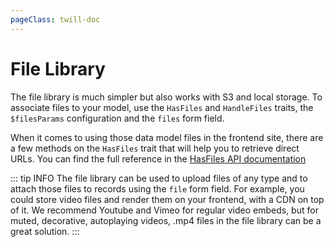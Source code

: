 ```yaml
---
pageClass: twill-doc
---
```


# File Library

The file library is much simpler but also works with S3 and local storage. To associate files to your model, use the `HasFiles` and `HandleFiles` traits, the `$filesParams` configuration and the `files` form field.

When it comes to using those data model files in the frontend site, there are a few methods on the `HasFiles` trait that will help you to retrieve direct URLs. You can find the full
reference in the [HasFiles API documentation](https://twill.io/docs/api/2.x/A17/Twill/Models/Behaviors/HasFiles.html)


::: tip INFO
The file library can be used to upload files of any type and to attach those files to records using the `file` form field.
For example, you could store video files and render them on your frontend, with a CDN on top of it. We recommend Youtube and Vimeo for regular video embeds, but for muted, decorative, autoplaying videos, .mp4 files in the file library can be a great solution.
:::
